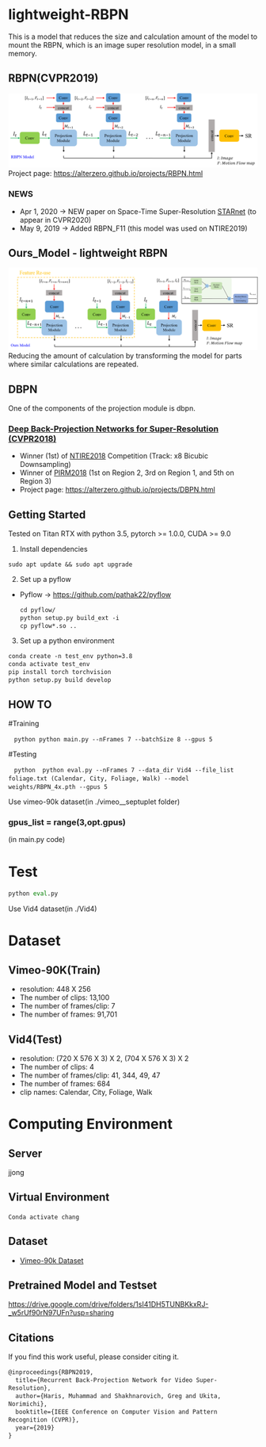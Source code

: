 # lightweight-RBPN
This is a model that reduces the size and calculation amount of the model to mount the RBPN, which is an image super resolution model, in a small memory.

## RBPN(CVPR2019)
![RBPN](images/RBPN.png)
Project page: https://alterzero.github.io/projects/RBPN.html

### NEWS
* Apr 1, 2020 -> NEW paper on Space-Time Super-Resolution [STARnet](https://github.com/alterzero/STARnet) (to appear in CVPR2020)
* May 9, 2019 -> Added RBPN_F11 (this model was used on NTIRE2019)



## Ours_Model - lightweight RBPN
![Ours_Model](images/Ours_Model.png)
Reducing the amount of calculation by transforming the model for parts where similar calculations are repeated.

## DBPN
One of the components of the projection module is dbpn.
### [Deep Back-Projection Networks for Super-Resolution (CVPR2018)](https://github.com/alterzero/DBPN-Pytorch)
- Winner (1st) of [NTIRE2018](http://openaccess.thecvf.com/content_cvpr_2018_workshops/papers/w13/Timofte_NTIRE_2018_Challenge_CVPR_2018_paper.pdf) Competition (Track: x8 Bicubic Downsampling)
- Winner of [PIRM2018](https://arxiv.org/pdf/1809.07517.pdf) (1st on Region 2, 3rd on Region 1, and 5th on Region 3)
- Project page: https://alterzero.github.io/projects/DBPN.html


## Getting Started
Tested on Titan RTX with python 3.5, pytorch >= 1.0.0, CUDA >= 9.0

1. Install dependencies
```
sudo apt update && sudo apt upgrade
```
2. Set up a pyflow
* Pyflow -> https://github.com/pathak22/pyflow
  ```Shell
  cd pyflow/
  python setup.py build_ext -i
  cp pyflow*.so ..
  ```
3. Set up a python environment
```
conda create -n test_env python=3.8
conda activate test_env
pip install torch torchvision
python setup.py build develop
```


## HOW TO

#Training

    ```python
      python main.py
    --nFrames 7
    --batchSize 8
    --gpus 5
    ```

#Testing

    ```python 
      python eval.py
      --nFrames 7
      --data_dir Vid4
      --file_list foliage.txt (Calendar, City, Foliage, Walk)
      --model weights/RBPN_4x.pth
      --gpus 5
    ```

Use vimeo-90k dataset(in ./vimeo__septuplet folder)

### gpus_list = range(3,opt.gpus)
(in main.py code)

# Test
```python
python eval.py

```

Use Vid4 dataset(in ./Vid4)

# Dataset
## Vimeo-90K(Train)
* resolution: 448 X 256
* The number of clips: 13,100
* The number of frames/clip: 7
* The number of frames: 91,701

## Vid4(Test)
* resolution: (720 X 576 X 3) X 2, (704 X 576 X 3) X 2
* The number of clips: 4
* The number of frames/clip: 41, 344, 49, 47
* The number of frames: 684
* clip names: Calendar, City, Foliage, Walk

# Computing Environment
## Server
jjong
## Virtual Environment
```Conda activate chang```



## Dataset
* [Vimeo-90k Dataset](http://toflow.csail.mit.edu)

## Pretrained Model and Testset
https://drive.google.com/drive/folders/1sI41DH5TUNBKkxRJ-_w5rUf90rN97UFn?usp=sharing



## Citations
If you find this work useful, please consider citing it.
```
@inproceedings{RBPN2019,
  title={Recurrent Back-Projection Network for Video Super-Resolution},
  author={Haris, Muhammad and Shakhnarovich, Greg and Ukita, Norimichi},
  booktitle={IEEE Conference on Computer Vision and Pattern Recognition (CVPR)},
  year={2019}
}
```
